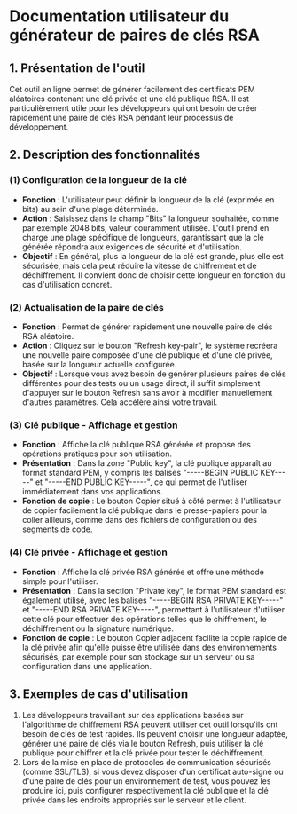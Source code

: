 # Documentation utilisateur du générateur de paires de clés RSA

## 1. Présentation de l'outil

Cet outil en ligne permet de générer facilement des certificats PEM aléatoires contenant une clé privée et une clé publique RSA. Il est particulièrement utile pour les développeurs qui ont besoin de créer rapidement une paire de clés RSA pendant leur processus de développement.

## 2. Description des fonctionnalités

### (1) **Configuration de la longueur de la clé**

* **Fonction** : L'utilisateur peut définir la longueur de la clé (exprimée en bits) au sein d'une plage déterminée.
* **Action** : Saisissez dans le champ "Bits" la longueur souhaitée, comme par exemple 2048 bits, valeur couramment utilisée. L'outil prend en charge une plage spécifique de longueurs, garantissant que la clé générée répondra aux exigences de sécurité et d'utilisation.
* **Objectif** : En général, plus la longueur de la clé est grande, plus elle est sécurisée, mais cela peut réduire la vitesse de chiffrement et de déchiffrement. Il convient donc de choisir cette longueur en fonction du cas d'utilisation concret.

### (2) **Actualisation de la paire de clés**

* **Fonction** : Permet de générer rapidement une nouvelle paire de clés RSA aléatoire.
* **Action** : Cliquez sur le bouton "Refresh key-pair", le système recréera une nouvelle paire composée d'une clé publique et d'une clé privée, basée sur la longueur actuelle configurée.
* **Objectif** : Lorsque vous avez besoin de générer plusieurs paires de clés différentes pour des tests ou un usage direct, il suffit simplement d'appuyer sur le bouton Refresh sans avoir à modifier manuellement d'autres paramètres. Cela accélère ainsi votre travail.

### (3) **Clé publique - Affichage et gestion**

* **Fonction** : Affiche la clé publique RSA générée et propose des opérations pratiques pour son utilisation.
* **Présentation** : Dans la zone "Public key", la clé publique apparaît au format standard PEM, y compris les balises "-----BEGIN PUBLIC KEY-----" et "-----END PUBLIC KEY-----", ce qui permet de l'utiliser immédiatement dans vos applications.
* **Fonction de copie** : Le bouton Copier situé à côté permet à l'utilisateur de copier facilement la clé publique dans le presse-papiers pour la coller ailleurs, comme dans des fichiers de configuration ou des segments de code.

### (4) **Clé privée - Affichage et gestion**

* **Fonction** : Affiche la clé privée RSA générée et offre une méthode simple pour l'utiliser.
* **Présentation** : Dans la section "Private key", le format PEM standard est également utilisé, avec les balises "-----BEGIN RSA PRIVATE KEY-----" et "-----END RSA PRIVATE KEY-----", permettant à l'utilisateur d'utiliser cette clé pour effectuer des opérations telles que le chiffrement, le déchiffrement ou la signature numérique.
* **Fonction de copie** : Le bouton Copier adjacent facilite la copie rapide de la clé privée afin qu'elle puisse être utilisée dans des environnements sécurisés, par exemple pour son stockage sur un serveur ou sa configuration dans une application.

## 3. Exemples de cas d'utilisation

1. Les développeurs travaillant sur des applications basées sur l'algorithme de chiffrement RSA peuvent utiliser cet outil lorsqu'ils ont besoin de clés de test rapides. Ils peuvent choisir une longueur adaptée, générer une paire de clés via le bouton Refresh, puis utiliser la clé publique pour chiffrer et la clé privée pour tester le déchiffrement.
2. Lors de la mise en place de protocoles de communication sécurisés (comme SSL/TLS), si vous devez disposer d'un certificat auto-signé ou d'une paire de clés pour un environnement de test, vous pouvez les produire ici, puis configurer respectivement la clé publique et la clé privée dans les endroits appropriés sur le serveur et le client.